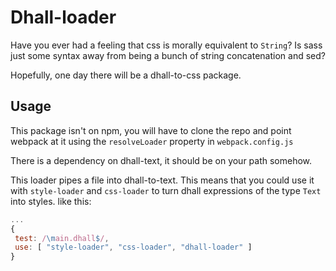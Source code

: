# Dhall-loader

Have you ever had a feeling that css is morally equivalent to `String`?
Is sass just some syntax away from being a bunch of string concatenation and sed?

Hopefully, one day there will be a dhall-to-css package.

## Usage
This package isn't on npm, you will have to clone the repo and point webpack at it
using the `resolveLoader` property in `webpack.config.js`

There is a dependency on dhall-text, it should be on your path somehow.

This loader pipes a file into dhall-to-text. This means that you could use it with
`style-loader` and `css-loader` to turn dhall expressions of the type `Text` into styles.
 like this:
 ```js
 ...
{
  test: /\main.dhall$/,
  use: [ "style-loader", "css-loader", "dhall-loader" ]
}
```
